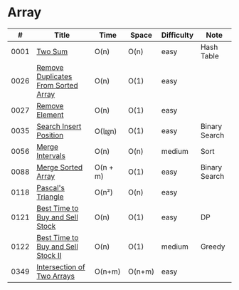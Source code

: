 # Array  
|  #   | Title |  Time | Space | Difficulty | Note |
| ---- | ----- | ----- | ----- | ---------- | -----|
| 0001 | [Two Sum](https://leetcode.com/problems/two-sum/description/) | O(n)|  O(n) | easy | Hash Table |
| 0026 | [Remove Duplicates From Sorted Array](https://leetcode.com/problems/remove-duplicates-from-sorted-array/description/) |  O(n)|  O(1) | easy | |
| 0027 | [Remove Element](https://leetcode.com/problems/remove-element/) | O(n)|  O(1) | easy |  |
| 0035 | [Search Insert Position](https://leetcode.com/problems/search-insert-position/) | O(㏒n)|  O(1) | easy | Binary Search |
| 0056 | [Merge Intervals](https://leetcode.com/problems/merge-intervals/) | O(n)|  O(n) | medium | Sort |
| 0088 | [Merge Sorted Array](https://leetcode.com/problems/merge-sorted-array/) | O(n + m) |  O(1) | easy | Binary Search |
| 0118 | [Pascal's Triangle](https://leetcode.com/problems/pascals-triangle/) | O(n²) |  O(n) | easy |  |
| 0121 | [Best Time to Buy and Sell Stock](https://leetcode.com/problems/best-time-to-buy-and-sell-stock/) | O(n) |  O(1) | easy | DP |
| 0122 | [Best Time to Buy and Sell Stock II](https://leetcode.com/problems/best-time-to-buy-and-sell-stock-ii/description/) | O(n) |  O(1) | medium | Greedy |
| 0349 | [Intersection of Two Arrays](https://leetcode.com/problems/intersection-of-two-arrays/description/) | O(n+m) |  O(n+m) | easy |  |
